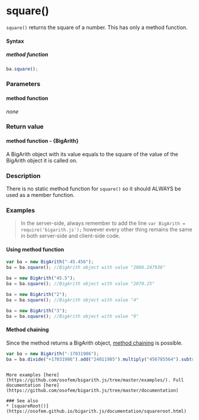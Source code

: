 # square()
`square()` returns the square of a number. This has only a method function.

#### Syntax
##### method function
```javascript
ba.square();
```
 
### Parameters
#### method function
*none*

### Return value
#### method function - {BigArith}
A BigArith object with its value equals to the square of the value of the BigArith object it is called on.

### Description
There is no static method function for `square()` so it should ALWAYS be used as a member function.


### Examples
> In the server-side, always remember to add the line `var BigArith = require('bigarith.js');` however every other thing remains the same in both server-side and client-side code.

#### Using method function
```javascript
var ba = new BigArith("-45.456");
ba = ba.square(); //BigArith object with value "2066.247936"

ba = new BigArith("45.5");
ba = ba.square(); //BigArith object with value "2070.25"

ba = new BigArith("2");
ba = ba.square(); //BigArith object with value "4"

ba = new BigArith("3");
ba = ba.square(); //BigArith object with value "9"
```

#### Method chaining
Since the method returns a BigArith object, [method chaining](method_chaining.html) is possible.
```javascript
var ba = new BigArith("-17031986");
ba = ba.divide("+17031986").add("24011985").multiply("456785564").subtract("2"); //BigArith object with value "10968327654198974"
```
```

More examples [here](https://github.com/osofem/bigarith.js/tree/master/examples/). Full documentation [here](https://github.com/osofem/bigarith.js/tree/master/documentation)

### See also
* [squareRoot()](https://osofem.github.io/bigarith.js/documentation/squareroot.html)